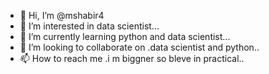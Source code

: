 - 👋 Hi, I’m @mshabir4
- 👀 I’m interested in data scientist...
- 🌱 I’m currently learning python and data scientist...
- 💞️ I’m looking to collaborate on .data scientist and python..
- 📫 How to reach me .i m biggner so bleve in practical..

<!---
mshabir4/mshabir4 is a ✨ special ✨ repository because its `README.md` (this file) appears on your GitHub profile.
You can click the Preview link to take a look at your changes.
--->
